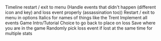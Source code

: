 Timeline restart / exit to menu (Handle events that didn't happen (different icon and key) and loss event properly (assassination too))
Restart / exit to menu in options
Italics for names of things like the Trent
Implement all events
Game Intro/Tutorial
Choice to go back to place on loss
Save where you are in the game
Randomly pick loss event if lost at the same time for multiple stats